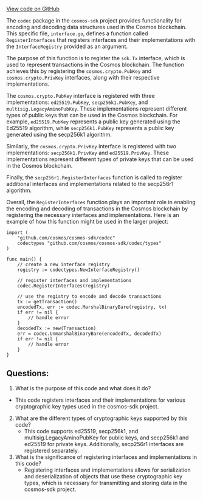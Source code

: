 [View code on GitHub](https://github.com/cosmos/cosmos-sdk.git/crypto/codec/proto.go)

The `codec` package in the `cosmos-sdk` project provides functionality for encoding and decoding data structures used in the Cosmos blockchain. This specific file, `interface.go`, defines a function called `RegisterInterfaces` that registers interfaces and their implementations with the `InterfaceRegistry` provided as an argument.

The purpose of this function is to register the `sdk.Tx` interface, which is used to represent transactions in the Cosmos blockchain. The function achieves this by registering the `cosmos.crypto.PubKey` and `cosmos.crypto.PrivKey` interfaces, along with their respective implementations.

The `cosmos.crypto.PubKey` interface is registered with three implementations: `ed25519.PubKey`, `secp256k1.PubKey`, and `multisig.LegacyAminoPubKey`. These implementations represent different types of public keys that can be used in the Cosmos blockchain. For example, `ed25519.PubKey` represents a public key generated using the Ed25519 algorithm, while `secp256k1.PubKey` represents a public key generated using the secp256k1 algorithm.

Similarly, the `cosmos.crypto.PrivKey` interface is registered with two implementations: `secp256k1.PrivKey` and `ed25519.PrivKey`. These implementations represent different types of private keys that can be used in the Cosmos blockchain.

Finally, the `secp256r1.RegisterInterfaces` function is called to register additional interfaces and implementations related to the secp256r1 algorithm.

Overall, the `RegisterInterfaces` function plays an important role in enabling the encoding and decoding of transactions in the Cosmos blockchain by registering the necessary interfaces and implementations. Here is an example of how this function might be used in the larger project:

```
import (
    "github.com/cosmos/cosmos-sdk/codec"
    codectypes "github.com/cosmos/cosmos-sdk/codec/types"
)

func main() {
    // create a new interface registry
    registry := codectypes.NewInterfaceRegistry()

    // register interfaces and implementations
    codec.RegisterInterfaces(registry)

    // use the registry to encode and decode transactions
    tx := getTransaction()
    encodedTx, err := codec.MarshalBinaryBare(registry, tx)
    if err != nil {
        // handle error
    }
    decodedTx := new(Transaction)
    err = codec.UnmarshalBinaryBare(encodedTx, decodedTx)
    if err != nil {
        // handle error
    }
}
```
## Questions: 
 1. What is the purpose of this code and what does it do?
   - This code registers interfaces and their implementations for various cryptographic key types used in the cosmos-sdk project.
2. What are the different types of cryptographic keys supported by this code?
   - This code supports ed25519, secp256k1, and multisig.LegacyAminoPubKey for public keys, and secp256k1 and ed25519 for private keys. Additionally, secp256r1 interfaces are registered separately.
3. What is the significance of registering interfaces and implementations in this code?
   - Registering interfaces and implementations allows for serialization and deserialization of objects that use these cryptographic key types, which is necessary for transmitting and storing data in the cosmos-sdk project.